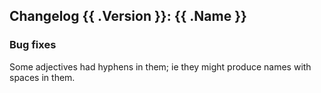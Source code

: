 ## Changelog {{ .Version }}: {{ .Name }}

### Bug fixes

Some adjectives had hyphens in them; ie they might produce names with spaces
in them.
